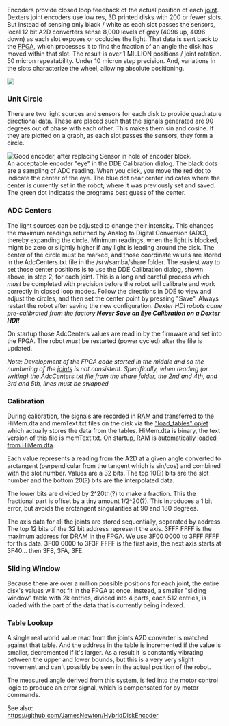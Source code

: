 
Encoders provide closed loop feedback of the actual position of each [joint](Joints). Dexters joint encoders use low res, 3D printed disks with 200 or fewer slots. But instead of sensing only black / white as each slot passes the sensors, local 12 bit A2D converters sense 8,000 levels of grey (4096 up, 4096 down) as each slot exposes or occludes the light. That data is sent back to the [FPGA](Gateware), which processes it to find the fraction of an angle the disk has moved within that slot. The result is over 1 MILLION positions / joint rotation. 50 micron repeatability. Under 10 micron step precision. And, variations in the slots characterize the wheel, allowing absolute positioning.

<img src="https://raw.githubusercontent.com/HaddingtonDynamics/Dexter/master/Hardware/EncoderOverview.png">

### Unit Circle
There are two light sources and sensors for each disk to provide quadrature directional data. These are placed such that the signals generated are 90 degrees out of phase with each other. This makes them sin and cosine. If they are plotted on a graph, as each slot passes the sensors, they form a circle. 

![Good encoder, after replacing Sensor in hole of encoder block.](https://user-images.githubusercontent.com/419392/59716213-6d9df300-91ca-11e9-87d6-0b530f39fb61.png)
<BR>An acceptable encoder "eye" in the DDE Calibration dialog. The black dots are a sampling of ADC reading. When you click, you move the red dot to indicate the center of the eye. The blue dot near center indicates where the center is currently set in the robot; where it was previously set and saved. The green dot indicates the programs best guess of the center. 

### ADC Centers
The light sources can be adjusted to change their intensity. This changes the maximum readings returned by Analog to Digital Conversion (ADC), thereby expanding the circle. Minimum readings, when the light is blocked, might be zero or slightly higher if any light is leading around the disk. The center of the circle must be marked, and those coordinate values are stored in the AdcCenters.txt file in the /srv/samba/share folder. The easiest way to set those center positions is to use the DDE Calibration dialog, shown above, in step 2, for each joint. This is a long and careful process which _must_ be completed with precision before the robot will calibrate and work correctly in closed loop modes. Follow the directions in DDE to view and adjust the circles, and then set the center point by pressing "Save". Always restart the robot after saving the new configuration. _Dexter HDI robots come pre-calibrated from the factory **Never Save an Eye Calibration on a Dexter HDI!**_

On startup those AdcCenters values are read in by the firmware and set into the FPGA. The robot _must_ be restarted (power cycled) after the file is updated.

_Note: Development of the FPGA code started in the middle and so the numbering of the [joints](Joints) is not consistent. Specifically, when reading (or writing) the AdcCenters.txt file from the [share](Dexter-Networking#file-sharing) folder, the 2nd and 4th, and 3rd and 5th, lines must be swapped_

### Calibration
During calibration, the signals are recorded in RAM and transferred to the HiMem.dta and memText.txt files on the disk via the ["load_tables" oplet](Command-oplet-instruction) which actually stores the data from the tables. HiMem.dta is binary, the text version of this file is memText.txt. On startup, RAM is automatically [loaded from HiMem.dta](https://github.com/HaddingtonDynamics/Dexter/search?q=himem&unscoped_q=HiMem.dta). 

Each value represents a reading from the A2D at a given angle converted to arctangent (perpendicular from the tangent which is sin/cos) and combined with the slot number. Values are a 32 bits. The top 10(?) bits are the slot number and the bottom 20(?) bits are the interpolated data.

The lower bits are divided by 2^20th(?) to make a fraction. This the fractional part is offset by a tiny amount 1/2^20(?). This introduces a 1 bit error, but avoids the arctangent singularities at 90 and 180 degrees.

The axis data for all the joints are stored sequentially, separated by address. The top 12 bits of the 32 bit address represent the axis. 3FFF FFFF is the maximum address for DRAM in the FPGA. We use 3F00 0000 to 3FFF FFFF for this data. 3F00 0000 to 3F3F FFFF is the first axis, the next axis starts at 3F40... then 3F8, 3FA, 3FE.

### Sliding Window
Because there are over a million possible positions for each joint, the entire disk's values will not fit in the FPGA at once. Instead, a smaller "sliding window" table with 2k entries, divided into 4 parts, each 512 entries, is loaded with the part of the data that is currently being indexed.

### Table Lookup
A single real world value read from the joints A2D converter is matched against that table. And the address in the table is incremented if the value is smaller, decremented if it's larger. As a result it is constantly vibrating between the upper and lower bounds, but this is a very very slight movement and can't possibly be seen in the actual position of the robot.

The measured angle derived from this system, is fed into the motor control logic to produce an error signal, which is compensated for by motor commands.

See also:<br>
https://github.com/JamesNewton/HybridDiskEncoder

